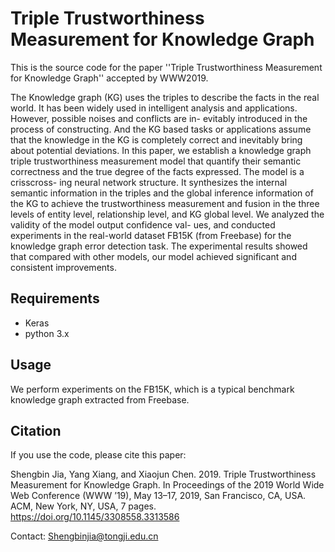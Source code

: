 # Triple Trustworthiness Measurement for Knowledge Graph

This is the source code for the paper ''Triple Trustworthiness Measurement for Knowledge Graph'' accepted by WWW2019.

The Knowledge graph (KG) uses the triples to describe the facts in the real world. It has been widely used in intelligent analysis and applications. However, possible noises and conflicts are in- evitably introduced in the process of constructing. And the KG based tasks or applications assume that the knowledge in the KG is completely correct and inevitably bring about potential deviations. In this paper, we establish a knowledge graph triple trustworthiness measurement model that quantify their semantic correctness and the true degree of the facts expressed. The model is a crisscross- ing neural network structure. It synthesizes the internal semantic information in the triples and the global inference information of the KG to achieve the trustworthiness measurement and fusion in the three levels of entity level, relationship level, and KG global level. We analyzed the validity of the model output confidence val- ues, and conducted experiments in the real-world dataset FB15K (from Freebase) for the knowledge graph error detection task. The experimental results showed that compared with other models, our model achieved significant and consistent improvements.

## Requirements
* Keras
* python 3.x

## Usage
We perform experiments on the FB15K, which is a typical benchmark knowledge graph extracted from Freebase. 




## Citation
If you use the code, please cite this paper:

Shengbin Jia, Yang Xiang, and Xiaojun Chen. 2019. Triple Trustworthiness Measurement for Knowledge Graph. In Proceedings of the 2019 World Wide Web Conference (WWW ’19), May 13–17, 2019, San Francisco, CA, USA. ACM, New York, NY, USA, 7 pages. https://doi.org/10.1145/3308558.3313586

Contact: Shengbinjia@tongji.edu.cn
